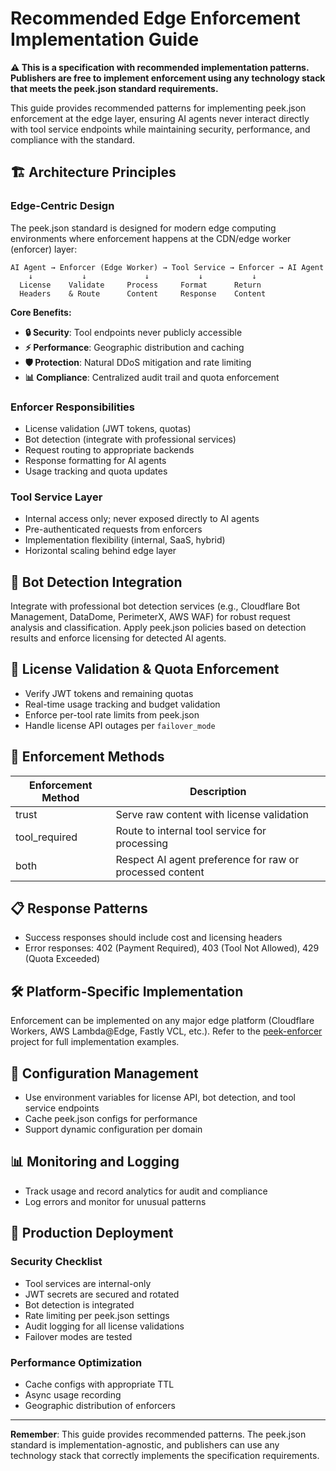 ﻿# Recommended Edge Enforcement Implementation Guide

**⚠️ This is a specification with recommended implementation patterns. Publishers are free to implement enforcement using any technology stack that meets the peek.json standard requirements.**

This guide provides recommended patterns for implementing peek.json enforcement at the edge layer, ensuring AI agents never interact directly with tool service endpoints while maintaining security, performance, and compliance with the standard.

## 🏗️ Architecture Principles

### Edge-Centric Design

The peek.json standard is designed for modern edge computing environments where enforcement happens at the CDN/edge worker (enforcer) layer:

```
AI Agent → Enforcer (Edge Worker) → Tool Service → Enforcer → AI Agent
    ↓           ↓             ↓           ↓           ↓
  License    Validate     Process     Format      Return
  Headers    & Route      Content     Response    Content
```

**Core Benefits:**

- **🔒 Security**: Tool endpoints never publicly accessible
- **⚡ Performance**: Geographic distribution and caching
- **🛡️ Protection**: Natural DDoS mitigation and rate limiting
- **📊 Compliance**: Centralized audit trail and quota enforcement

### Enforcer Responsibilities

- License validation (JWT tokens, quotas)
- Bot detection (integrate with professional services)
- Request routing to appropriate backends
- Response formatting for AI agents
- Usage tracking and quota updates

### Tool Service Layer

- Internal access only; never exposed directly to AI agents
- Pre-authenticated requests from enforcers
- Implementation flexibility (internal, SaaS, hybrid)
- Horizontal scaling behind edge layer

## 🤖 Bot Detection Integration

Integrate with professional bot detection services (e.g., Cloudflare Bot Management, DataDome, PerimeterX, AWS WAF) for robust request analysis and classification. Apply peek.json policies based on detection results and enforce licensing for detected AI agents.

## 🔐 License Validation & Quota Enforcement

- Verify JWT tokens and remaining quotas
- Real-time usage tracking and budget validation
- Enforce per-tool rate limits from peek.json
- Handle license API outages per `failover_mode`

## 🔄 Enforcement Methods

| Enforcement Method | Description                                              |
| ------------------ | -------------------------------------------------------- |
| trust              | Serve raw content with license validation                |
| tool_required      | Route to internal tool service for processing            |
| both               | Respect AI agent preference for raw or processed content |

## 📋 Response Patterns

- Success responses should include cost and licensing headers
- Error responses: 402 (Payment Required), 403 (Tool Not Allowed), 429 (Quota Exceeded)

## 🛠️ Platform-Specific Implementation

Enforcement can be implemented on any major edge platform (Cloudflare Workers, AWS Lambda@Edge, Fastly VCL, etc.). Refer to the [peek-enforcer](https://github.com/PeekThenPay/peek-enforcer) project for full implementation examples.

## 🔧 Configuration Management

- Use environment variables for license API, bot detection, and tool service endpoints
- Cache peek.json configs for performance
- Support dynamic configuration per domain

## 📊 Monitoring and Logging

- Track usage and record analytics for audit and compliance
- Log errors and monitor for unusual patterns

## 🚀 Production Deployment

### Security Checklist

- Tool services are internal-only
- JWT secrets are secured and rotated
- Bot detection is integrated
- Rate limiting per peek.json settings
- Audit logging for all license validations
- Failover modes are tested

### Performance Optimization

- Cache configs with appropriate TTL
- Async usage recording
- Geographic distribution of enforcers

---

**Remember**: This guide provides recommended patterns. The peek.json standard is implementation-agnostic, and publishers can use any technology stack that correctly implements the specification requirements.
